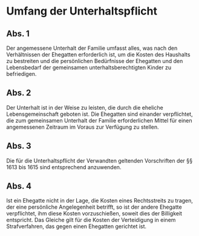# Umfang der Unterhaltspflicht



## Abs. 1

 Der angemessene Unterhalt der Familie umfasst alles, was nach den Verhältnissen der Ehegatten erforderlich ist, um die Kosten des Haushalts zu bestreiten und die persönlichen Bedürfnisse der Ehegatten und den Lebensbedarf der gemeinsamen unterhaltsberechtigten Kinder zu befriedigen.

## Abs. 2

 Der Unterhalt ist in der Weise zu leisten, die durch die eheliche Lebensgemeinschaft geboten ist. Die Ehegatten sind einander verpflichtet, die zum gemeinsamen Unterhalt der Familie erforderlichen Mittel für einen angemessenen Zeitraum im Voraus zur Verfügung zu stellen.

## Abs. 3

 Die für die Unterhaltspflicht der Verwandten geltenden Vorschriften der §§ 1613 bis 1615 sind entsprechend anzuwenden.

## Abs. 4

 Ist ein Ehegatte nicht in der Lage, die Kosten eines Rechtsstreits zu tragen, der eine persönliche Angelegenheit betrifft, so ist der andere Ehegatte verpflichtet, ihm diese Kosten vorzuschießen, soweit dies der Billigkeit entspricht. Das Gleiche gilt für die Kosten der Verteidigung in einem Strafverfahren, das gegen einen Ehegatten gerichtet ist. 

